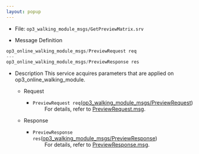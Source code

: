 ```yaml
---
layout: popup
---
```


- File: `op3_walking_module_msgs/GetPreviewMatrix.srv`

- Message Definition
 ```c
 op3_online_walking_module_msgs/PreviewRequest req
 ---
 op3_online_walking_module_msgs/PreviewResponse res
 ```

- Description
This service acquires parameters that are applied on op3_online_walking_module.  

  - Request  
    * `PreviewRequest req`([op3_walking_module_msgs/PreviewRequest])
&emsp;&emsp; For details, refer to [PreviewRequest.msg].  

  - Response
    * `PreviewResponse res`([op3_walking_module_msgs/PreviewResponse])   
&emsp;&emsp; For details, refer to [PreviewResponse.msg].  


[op3_walking_module_msgs/PreviewRequest]: /docs/en/platform/msgs/op3_PreviewRequest_msg/#op3-previewrequest-msg
[PreviewRequest.msg]: /docs/en/platform/msgs/op3_PreviewRequest_msg/#op3-previewrequest-msg
[op3_walking_module_msgs/PreviewResponse]: /docs/en/platform/msgs/op3_PreviewResponse_msg/#op3-previewresponse-msg
[PreviewResponse.msg]: /docs/en/platform/msgs/op3_PreviewResponse_msg/#op3-previewresponse-msg

